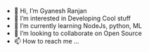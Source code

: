 - 👋 Hi, I’m Gyanesh Ranjan
- 👀 I’m interested in Developing Cool stuff
- 🌱 I’m currently learning NodeJs, python, ML
- 💞️ I’m looking to collaborate on Open Source
- 📫 How to reach me ...

<!---
gyaneshrn/gyaneshrn is a ✨ special ✨ repository because its `README.md` (this file) appears on your GitHub profile.
You can click the Preview link to take a look at your changes.
--->
